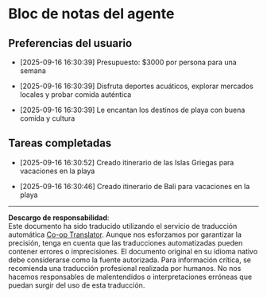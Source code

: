 <!--
CO_OP_TRANSLATOR_METADATA:
{
  "original_hash": "9e2a4a04b4686b008a7e06f916884e58",
  "translation_date": "2025-09-18T16:27:10+00:00",
  "source_file": "12-context-engineering/code_samples/vacation_agent_scratchpad.md",
  "language_code": "es"
}
-->
# Bloc de notas del agente

## Preferencias del usuario

- [2025-09-16 16:30:39] Presupuesto: $3000 por persona para una semana

- [2025-09-16 16:30:39] Disfruta deportes acuáticos, explorar mercados locales y probar comida auténtica

- [2025-09-16 16:30:39] Le encantan los destinos de playa con buena comida y cultura

## Tareas completadas

- [2025-09-16 16:30:52] Creado itinerario de las Islas Griegas para vacaciones en la playa

- [2025-09-16 16:30:46] Creado itinerario de Bali para vacaciones en la playa

---

**Descargo de responsabilidad**:  
Este documento ha sido traducido utilizando el servicio de traducción automática [Co-op Translator](https://github.com/Azure/co-op-translator). Aunque nos esforzamos por garantizar la precisión, tenga en cuenta que las traducciones automatizadas pueden contener errores o imprecisiones. El documento original en su idioma nativo debe considerarse como la fuente autorizada. Para información crítica, se recomienda una traducción profesional realizada por humanos. No nos hacemos responsables de malentendidos o interpretaciones erróneas que puedan surgir del uso de esta traducción.